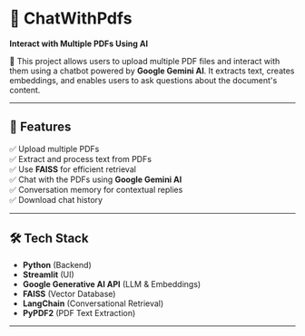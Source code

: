 # 📄 ChatWithPdfs  
**Interact with Multiple PDFs Using AI**  

🚀 This project allows users to upload multiple PDF files and interact with them using a chatbot powered by **Google Gemini AI**. It extracts text, creates embeddings, and enables users to ask questions about the document's content.  

---

## 🌟 Features  
✅ Upload multiple PDFs  
✅ Extract and process text from PDFs  
✅ Use **FAISS** for efficient retrieval  
✅ Chat with the PDFs using **Google Gemini AI**  
✅ Conversation memory for contextual replies  
✅ Download chat history  

---

## 🛠️ Tech Stack  
- **Python** (Backend)  
- **Streamlit** (UI)  
- **Google Generative AI API** (LLM & Embeddings)  
- **FAISS** (Vector Database)  
- **LangChain** (Conversational Retrieval)  
- **PyPDF2** (PDF Text Extraction)  

---
